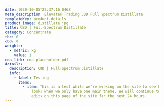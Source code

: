 ```yaml
---
date: 2020-10-05T22:37:16.046Z
meta_description: Elevated Trading CBD Full Spectrum Distillate
templateKey: product-details
product_image: distillate.jpg
title: CBD | Full-Spectrum Distillate
category: Concentrate
thc: 0
cbd: 0
weights:
  - metric: kg
    value: 1
coa_link: coa-placeholder.pdf
details:
  description: CBD | Full-Spectrum Distillate
  info:
    - label: Testing
      items:
        - item: This is a test while we're working on the site to see how the bullet point
            looks when we only have one main theme. We will continue to make
            edits on this page of the site for the next 24 hours.
---
```

